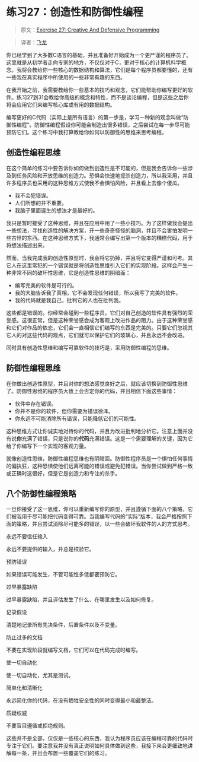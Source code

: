 # 练习27：创造性和防御性编程

> 原文：[Exercise 27: Creative And Defensive Programming](http://c.learncodethehardway.org/book/ex27.html)

> 译者：[飞龙](https://github.com/wizardforcel)

你已经学到了大多数C语言的基础，并且准备好开始成为一个更严谨的程序员了。这里就是从初学者走向专家的地方，不仅仅对于C，更对于核心的计算机科学概念。我将会教给你一些核心的数据结构和算法，它们是每个程序员都要懂的，还有一些我在真实程序中所使用的一些非常有趣的东西。

在我开始之前，我需要教给你一些基本的技巧和观念，它们能帮助你编写更好的软件。练习27到31会教给你高级的概念和特性，而不是谈论编程，但是这些之后你将会应用它们来编写核心库或有用的数据结构。

编写更好的C代码（实际上是所有语言）的第一步是，学习一种新的观念叫做“防御性编程”。防御性编程假设你可能会制造出很多错误，之后尝试在每一步尽可能预防它们。这个练习中我打算教给你如何以防御性的思维来思考编程。

## 创造性编程思维

在这个简单的练习中要告诉你如何做到创造性是不可能的，但是我会告诉你一些涉及到任务风险和开放思维的创造力。恐惧会快速地扼杀创造力，所以我采用，并且许多程序员也采用的这种思维方式使我不会惧怕风险，并且看上去像个傻瓜。

+ 我不会犯错误。
+ 人们所想的并不重要。
+ 我脑子里面诞生的想法才是最好的。

我只是暂时接受了这种思维，并且在应用中用了一些小技巧。为了这样做我会提出一些想法，寻找创造性的解决方案，开一些奇奇怪怪的脑洞，并且不会害怕发明一些古怪的东西。在这种思维方式下，我通常会编写出第一个版本的糟糕代码，用于将想法描述出来。

然而，当我完成我的创造性原型时，我会将它扔掉，并且将它变得严谨和可考。其它人在这里常犯的一个错误就是将创造性思维引入它们的实现阶段。这样会产生一种非常不同的破坏性思维，它是创造性思维的阴暗面：

+ 编写完美的软件是可行的。
+ 我的大脑告诉我了真相，它不会发现任何错误，所以我写了完美的软件。
+ 我的代码就是我自己，批判它的人也在批判我。

这些都是错误的。你经常会碰到一些程序员，它们对自己创造的软件具有强烈的荣誉感。这很正常，但是这种荣誉感会成为客观上改进作品的阻力。由于这种荣誉感和它们对作品的依恋，它们会一直相信它们编写的东西是完美的。只要它们忽视其它人的对这些代码的观点，它们就可以保护它们的玻璃心，并且永远不会改进。

同时具有创造性思维和编写可靠软件的技巧是，采用防御性编程的思维。

## 防御性编程思维

在你做出创造性原型，并且对你的想法感觉良好之后，就应该切换到防御性思维了。防御性思维的程序员大致上会否定你的代码，并且相信下面这些事情：

+ 软件中存在错误。
+ 你并不是你的软件，但你需要为错误徐泽。
+ 你永远不可能消除所有错误，只能降低它们的可能性。

这种思维方式让你诚实地对待你的代码，并且为改进批判地分析它。注意上面并没有说**你**充满了错误，只是说你的**代码**充满错误。这是一个需要理解的关键，因为它给了你编写下一个实现的客观力量。

就像创造性思维，防御性编程思维也有阴暗面。防御性程序员是一个惧怕任何事情的偏执狂，这种恐惧使他们远离可能的错误或避免犯错误。当你尝试做到严格一致或正确时这很好，但是它是创造力和专注的杀手。

## 八个防御性编程策略

一旦你接受了这一思维，你可以重新编写你的原型，并且遵循下面的八个策略，它们被我用于尽可能把代码变得可靠。当我编写代码的“实际”版本，我会严格按照下面的策略，并且尝试消除尽可能多的错误，以一些会破坏我软件的人的方式思考。

永远不要信任输入

永远不要提供的输入，并总是校验它。

预防错误

如果错误可能发生，不管可能性多低都要预防它。

过早暴露缺陷

过早暴露缺陷，并且评估发生了什么、在哪里发生以及如何修复。

记录假设

清楚地记录所有先决条件，后置条件以及不变量。

防止过多的文档

不要在实现阶段就编写文档，它们可以在代码完成时编写。

使一切自动化

使一切自动化，尤其是测试。

简单化和清晰化

永远简化你的代码，在没有牺牲安全性的同时变得最小和最整洁。

质疑权威

不要盲目遵循或拒绝规则。

这些并不是全部，仅仅是一些核心的东西，我认为程序员应该在编程可靠的代码时专注于它们。要注意我并没有真正说明如何具体做到这些，我接下来会更细致地讲解每一条，并且会布置一些覆盖它们的练习。

